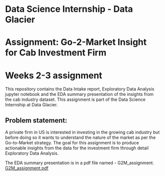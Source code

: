 # Data Science Internship - Data Glacier
# Assignment: Go-2-Market Insight for Cab Investment Firm
# Weeks 2-3 assignment

This repository contains the Data Intake report, Exploratory Data Analysis jupyter notebook and the EDA summary presentation of the insights from the cab industry dataset. This assignment is part of the Data Science Internship at Data Glacier.

## Problem statement:

A private firm in US is interested in investing in the growing cab industry but before doing so it wants to understand the nature of the market as per the Go-to-Market strategy. The goal for this assignment is to produce actionable insights from the data for the investment firm through detail Exploratory Data Analysis.

The EDA summary presentation is in a pdf file named - G2M_assignment.
[G2M_assignment.pdf](https://github.com/Vatsal-2414/G2M-Insight-For-Cab-Investment-Firm-Weeks2-3-Data-Glacier/files/10824396/G2M_assignment.pdf)
